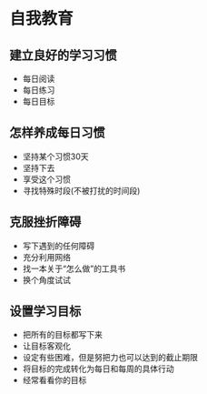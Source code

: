 # 自我教育
## 建立良好的学习习惯
- 每日阅读
- 每日练习
- 每日目标

## 怎样养成每日习惯
- 坚持某个习惯30天
- 坚持下去
- 享受这个习惯
- 寻找特殊时段(不被打扰的时间段)

## 克服挫折障碍
- 写下遇到的任何障碍
- 充分利用网络
- 找一本关于“怎么做”的工具书
- 换个角度试试

## 设置学习目标
- 把所有的目标都写下来
- 让目标客观化
- 设定有些困难，但是努把力也可以达到的截止期限
- 将目标的完成转化为每日和每周的具体行动
- 经常看看你的目标
